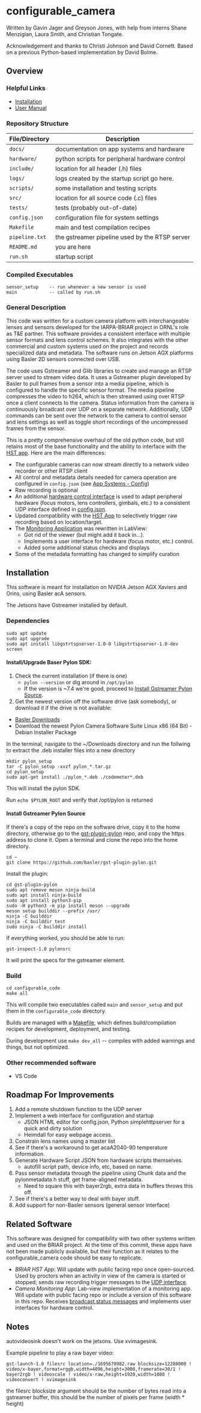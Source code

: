 # configurable_camera

Written by Gavin Jager and Greyson Jones, with help from interns Shane Menzigian, Laura Smith, and Christian Tongate.

Acknowledgement and thanks to Christi Johnson and David Cornett.
Based on a previous Python-based implementation by David Bolme.

## Overview

### Helpful Links
- [Installation](#installation)
- [User Manual](docs/Manual.md)

### Repository Structure
| File/Directory | Description |
| - | - |
| `docs/`       | documentation on app systems and hardware          |
| `hardware/`   | python scripts for peripheral hardware control     |
| `include/`    | location for all header (.h) files                 |
| `logs/`       | logs created by the startup script go here.        |
| `scripts/`    | some installation and testing scripts              |
| `src/`        | location for all source code (.c) files            |
| `tests/`		| tests (probably out-of-date)                       |
| `config.json`	| configuration file for system settings             |
| `Makefile`	| main and test compilation recipes                  |
| `pipeline.txt`| the gstreamer pipeline used by the RTSP server     |
| `README.md`	| you are here                                       |
| `run.sh`      | startup script                                     |

### Compiled Executables
```
sensor_setup    -- run whenever a new sensor is used
main            -- called by run.sh
```

### General Description

This code was written for a custom camera platform with interchangeable lenses and sensors developed for the IARPA-BRIAR project in ORNL's role as T&E partner. This software provides a consistent interface with multiple sensor formats and lens control schemes. It also integrates with the other commercial and custom systems used on the project and records specialized data and metadata. The software runs on Jetson AGX platforms using Basler 2D sensors connected over USB.

The code uses Gstreamer and Glib libraries to create and manage an RTSP server used to stream video data. It uses a Gstreamer plugin developed by Basler to pull frames from a sensor into a media pipeline, which is configured to handle the specific sensor format. The media pipeline compresses the video to h264, which is then streamed using over RTSP once a client connects to the camera. Status information from the camera is continuously broadcast over UDP on a separate network. Additionally, UDP commands can be sent over the network to the camera to control sensor and lens settings as well as toggle short recordings of the uncompressed frames from the sensor. 

This is a pretty comprehensive overhaul of the old python code, but still retains most of the base functionality and the ability to interface with the [HST app](#related-software). Here are the main differences:

- The configurable cameras can now stream directly to a network video recorder or other RTSP client
- All control and metadata details needed for camera operation are configured in `config.json` (see [App Systems - Config](docs/App_Systems.md#config))
- Raw recording is optional
- An additional [hardware control interface](docs/App_Systems.md#peripheral-hardware-control) is used to adapt peripheral hardware (focus motors, lens controllers, gimbals, etc.) to a consistent UDP interface defined in [config.json](docs/App_Systems.md#config). 
- Updated compatibility with the [HST App](#related-software) to selectively trigger raw recording based on location/target.
- The [Monitoring Application](#related-software) was rewritten in LabView:
    - Got rid of the viewer (but might add it back in...).
    - Implements a user interface for hardware (focus motor, etc.) control.
    - Added some additional status checks and displays
- Some of the metadata formatting has changed to simplify curation

## Installation

This software is meant for installation on NVIDIA Jetson AGX Xaviers and Orins, using Basler acA sensors.

The Jetsons have Gstreamer installed by default.

### Dependencies

```
sudo apt update
sudo apt upgrade
sudo apt install libgstrtspserver-1.0-0 libgstrtspserver-1.0-dev screen
```

#### Install/Upgrade Baser Pylon SDK:

1. Check the current installation (if there is one)
    - `pylon --version` or dig around in `/opt/pylon`
    - If the version is ~7.4 we're good, proceed to [Install Gstreamer Pylon Source](#install-gstreamer-pylon-source).
2. Get the newest version off the software drive (ask somebody), or download it if the drive is not available:
- [Basler Downloads](www2.baslerweb.com/en/downloads/software-downloads/)
- Download the newest Pylon Camera Software Suite Linux x86 (64 Bit) - Debian Installer Package

In the terminal, navigate to the ~/Downloads directory and run the follwing to extract the .deb installer files into a new directory

```
mkdir pylon_setup
tar -C pylon_setup -xvzf pylon_*.tar.gz
cd pylon_setup
sudo apt-get install ./pylon_*.deb ./codemeter*.deb
```

This will install the pylon SDK.

Run `echo $PYLON_ROOT` and verify that /opt/pylon is returned

#### Install Gstreamer Pylon Source

If there's a copy of the repo on the software drive, copy it to the home directory, otherwise go to the [gst-plugin-pylon](github.com/basler/gst-plugin-pylon) repo, and copy the https address to clone it. Open a terminal and clone the repo into the home directory.

```
cd ~
git clone https://github.com/basler/gst-plugin-pylon.git
```

Install the plugin:
```
cd gst-plugin-pylon
sudo apt remove meson ninja-build
sudo apt install ninja-build
sudo apt install python3-pip
sudo -H python3 -m pip install meson --upgrade
meson setup builddir --prefix /usr/
ninja -C builddir
ninja -C builddir test
sudo ninja -C builddir install
```

If everything worked, you should be able to run:

```
gst-inspect-1.0 pylonsrc
```

It will print the specs for the gstreamer element.

### Build

```
cd configurable_code
make all
```

This will compile two executables called `main` and `sensor_setup` and put them in the `configurable_code` directory.

Builds are managed with a [Makefile](Makefile), which defines build/compilation recipes for development, deployment, and testing.

During development use `make dev_all` -- compiles with added warnings and things, but not optimized.

### Other recommended software

- VS Code

## Roadmap For Improvements
1. Add a remote shutdown function to the UDP server
2. Implement a web interface for configuration and startup
    - JSON HTML editor for config.json, Python simplehttpserver for a quick and dirty solution
    - Heimdall for easy webpage access.
3. Constrain lens names using a master list
4. See if there's a workaround to get acaA2040-90 temperature information.
4. Generate Hardware Script JSON from hardware scripts themselves.
    - autofill script path, device info, etc, based on name.
5. Pass sensor metadata through the pipeline using Chunk data and the pylonmetadata.h stuff, get frame-aligned metadata.
    - Need to square this with bayer2rgb, extra data in buffers throws this off.
7. See if there's a better way to deal with bayer stuff.
8. Add support for non-Basler sensors (general sensor interface)

## Related Software

This software was designed for compatibility with two other systems written and used on the BRIAR project. At the time of this commit, these apps have not been made publicly available, but their function as it relates to the configurable_camera code should be easy to replicate.

- _BRIAR HST App_: Will update with public facing repo once open-sourced. Used by proctors when an activity in view of the camera is started or stopped; sends raw recording trigger messages to the [UDP interface](./App_Systems.md#udp-command-and-raw-recording-toggle-receiver).
- _Camera Monitoring App_: Lab-view implementation of a monitoring app. Will update with public facing repo or include a version of this software in this repo. Receives [broadcast status messages](./docs/App_Systems.md#udp-status-broadcast) and implements user interfaces for hardware control.


## Notes

autovideosink doesn't work on the jetsons. Use xvimagesink.

Example pipeline to play a raw bayer video:

`gst-launch-1.0 filesrc location=./1695670982.raw blocksize=12288000 ! video/x-bayer,format=rggb,width=4096,height=3000,framerate=30/1 ! bayer2rgb ! videoscale ! video/x-raw,height=1920,width=1080 ! videoconvert ! xvimagesink`

the filesrc blocksize argument should be the number of bytes read into a gstreamer buffer, this should be the number of pixels per frame (width * height)
